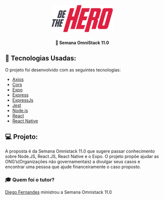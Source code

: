 <h1 align="center">
    <img alt="Be the Hero"" title="Be the Hero" src="img/bethehero.svg" width="200px" />
</h1>

<h4 align="center">
  🚀 Semana OmniStack 11.0
</h4>


## :rocket: Tecnologias Usadas:

O projeto foi desenvolvido com as seguintes tecnologias:

- [Axios](https://www.npmjs.com/package/axios)
- [Cors](https://www.npmjs.com/package/cors)
- [Expo](https://expo.io/)
- [Express](https://expressjs.com/pt-br/)
- [ExpressJs](https://expressjs.com/pt-br/)
- [Jest](https://www.npmjs.com/package/jest)
- [Node.js](https://nodejs.org/en/)
- [React](https://reactjs.org)
- [React Native](https://facebook.github.io/react-native/)


## 💻 Projeto:

A proposta é da Semana Omnistack 11.0 que sugere passar conhecimento sobre Node.JS, React.JS, React Native e o Expo. O projeto propõe ajudar as ONG’s(Organizações não governamentais) a divulgar seus casos e encontrar uma pessoa que ajude financeiramente o caso proposto. 

### :mortar_board: Quem foi o tutor?
[Diego Fernandes](https://github.com/diego3g) ministrou a Semana Omnistack 11.0


